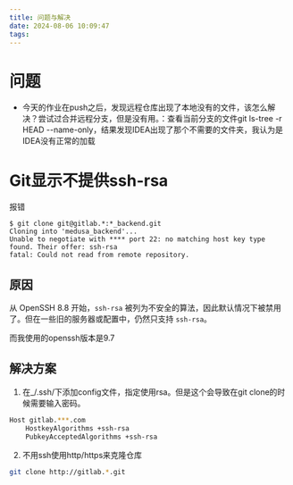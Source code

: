 ```yaml
---
title: 问题与解决
date: 2024-08-06 10:09:47
tags:
---
```


# 问题

- 今天的作业在push之后，发现远程仓库出现了本地没有的文件，该怎么解决？尝试过合并远程分支，但是没有用。：查看当前分支的文件git ls-tree -r HEAD --name-only，结果发现IDEA出现了那个不需要的文件夹，我认为是IDEA没有正常的加载

# Git显示不提供ssh-rsa

报错

```shell
$ git clone git@gitlab.*:*_backend.git
Cloning into 'medusa_backend'...
Unable to negotiate with **** port 22: no matching host key type found. Their offer: ssh-rsa
fatal: Could not read from remote repository.
```

## 原因

从 OpenSSH 8.8 开始，`ssh-rsa` 被列为不安全的算法，因此默认情况下被禁用了。但在一些旧的服务器或配置中，仍然只支持 `ssh-rsa`。

而我使用的openssh版本是9.7

## 解决方案

1. 在_/.ssh/下添加config文件，指定使用rsa。但是这个会导致在git clone的时候需要输入密码。

```sh
Host gitlab.***.com
    HostkeyAlgorithms +ssh-rsa
    PubkeyAcceptedAlgorithms +ssh-rsa
```

2. 不用ssh使用http/https来克隆仓库

```sh
git clone http://gitlab.*.git
```


